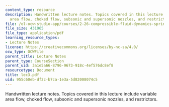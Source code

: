 ```yaml
---
content_type: resource
description: Handwritten lecture notes. Topics covered in this lecture include variable
  area flow, choked flow, subsonic and supersonic nozzles, and restrictors.
file: /ol-ocw-studio-app/courses/2-26-compressible-fluid-dynamics-spring-2004/955c60ebdf2cb7ca1e3a5d82008074c5_lec3.pdf
file_size: 431965
file_type: application/pdf
learning_resource_types:
- Lecture Notes
license: https://creativecommons.org/licenses/by-nc-sa/4.0/
ocw_type: OCWFile
parent_title: Lecture Notes
parent_type: CourseSection
parent_uid: 3a1e5a66-8796-9673-918c-4ef576dc8ef8
resourcetype: Document
title: lec3.pdf
uid: 955c60eb-df2c-b7ca-1e3a-5d82008074c5
---
```

Handwritten lecture notes. Topics covered in this lecture include variable area flow, choked flow, subsonic and supersonic nozzles, and restrictors.